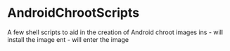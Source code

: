 # AndroidChrootScripts
A few shell scripts to aid in the creation of Android chroot images
ins - will install the image
ent - will enter the image